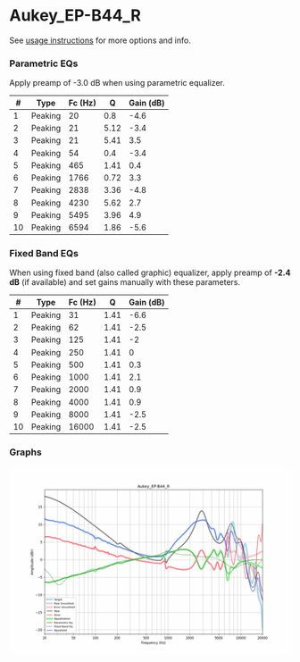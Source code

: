# Aukey_EP-B44_R
See [usage instructions](https://github.com/jaakkopasanen/AutoEq#usage) for more options and info.

### Parametric EQs
Apply preamp of -3.0 dB when using parametric equalizer.

|   # | Type    |   Fc (Hz) |    Q |   Gain (dB) |
|-----|---------|-----------|------|-------------|
|   1 | Peaking |        20 | 0.8  |        -4.6 |
|   2 | Peaking |        21 | 5.12 |        -3.4 |
|   3 | Peaking |        21 | 5.41 |         3.5 |
|   4 | Peaking |        54 | 0.4  |        -3.4 |
|   5 | Peaking |       465 | 1.41 |         0.4 |
|   6 | Peaking |      1766 | 0.72 |         3.3 |
|   7 | Peaking |      2838 | 3.36 |        -4.8 |
|   8 | Peaking |      4230 | 5.62 |         2.7 |
|   9 | Peaking |      5495 | 3.96 |         4.9 |
|  10 | Peaking |      6594 | 1.86 |        -5.6 |

### Fixed Band EQs
When using fixed band (also called graphic) equalizer, apply preamp of **-2.4 dB** (if available) and set gains manually with these parameters.

|   # | Type    |   Fc (Hz) |    Q |   Gain (dB) |
|-----|---------|-----------|------|-------------|
|   1 | Peaking |        31 | 1.41 |        -6.6 |
|   2 | Peaking |        62 | 1.41 |        -2.5 |
|   3 | Peaking |       125 | 1.41 |        -2   |
|   4 | Peaking |       250 | 1.41 |         0   |
|   5 | Peaking |       500 | 1.41 |         0.3 |
|   6 | Peaking |      1000 | 1.41 |         2.1 |
|   7 | Peaking |      2000 | 1.41 |         0.9 |
|   8 | Peaking |      4000 | 1.41 |         0.9 |
|   9 | Peaking |      8000 | 1.41 |        -2.5 |
|  10 | Peaking |     16000 | 1.41 |        -2.5 |

### Graphs
![](./Aukey_EP-B44_R.png)
